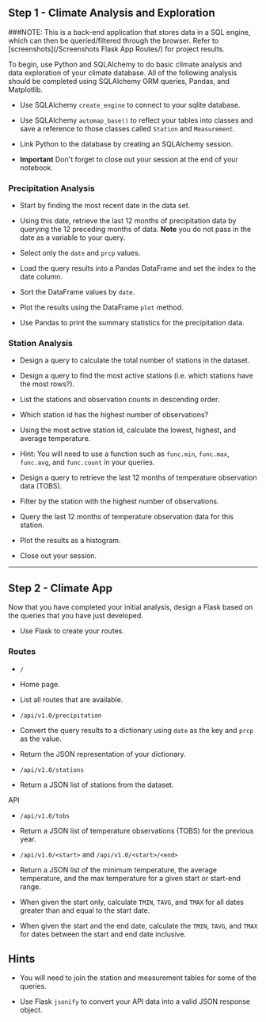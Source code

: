 ## Step 1 - Climate Analysis and Exploration

###NOTE: This is a back-end application that stores data in a SQL engine, which can then be queried/filtered through the browser. Refer to [screenshots](/Screenshots Flask App Routes/) for project results. 

To begin, use Python and SQLAlchemy to do basic climate analysis and data exploration of your climate database. All of the following analysis should be completed using SQLAlchemy ORM queries, Pandas, and Matplotlib.

* Use SQLAlchemy `create_engine` to connect to your sqlite database.

* Use SQLAlchemy `automap_base()` to reflect your tables into classes and save a reference to those classes called `Station` and `Measurement`.

* Link Python to the database by creating an SQLAlchemy session.

* **Important** Don't forget to close out your session at the end of your notebook.

### Precipitation Analysis

* Start by finding the most recent date in the data set.

* Using this date, retrieve the last 12 months of precipitation data by querying the 12 preceding months of data. **Note** you do not pass in the date as a variable to your query.

* Select only the `date` and `prcp` values.

* Load the query results into a Pandas DataFrame and set the index to the date column.

* Sort the DataFrame values by `date`.

* Plot the results using the DataFrame `plot` method.

* Use Pandas to print the summary statistics for the precipitation data.

### Station Analysis

* Design a query to calculate the total number of stations in the dataset.

* Design a query to find the most active stations (i.e. which stations have the most rows?).

* List the stations and observation counts in descending order.

* Which station id has the highest number of observations?

* Using the most active station id, calculate the lowest, highest, and average temperature.

* Hint: You will need to use a function such as `func.min`, `func.max`, `func.avg`, and `func.count` in your queries.

* Design a query to retrieve the last 12 months of temperature observation data (TOBS).

* Filter by the station with the highest number of observations.

* Query the last 12 months of temperature observation data for this station.

* Plot the results as a histogram.
  
* Close out your session.

- - -

## Step 2 - Climate App

Now that you have completed your initial analysis, design a Flask  based on the queries that you have just developed.

* Use Flask to create your routes.

### Routes

* `/`

* Home page.

* List all routes that are available.

* `/api/v1.0/precipitation`

* Convert the query results to a dictionary using `date` as the key and `prcp` as the value.

* Return the JSON representation of your dictionary.

* `/api/v1.0/stations`

 * Return a JSON list of stations from the dataset.
  
API
* `/api/v1.0/tobs`

* Return a JSON list of temperature observations (TOBS) for the previous year.

* `/api/v1.0/<start>` and `/api/v1.0/<start>/<end>`

* Return a JSON list of the minimum temperature, the average temperature, and the max temperature for a given start or start-end range.

* When given the start only, calculate `TMIN`, `TAVG`, and `TMAX` for all dates greater than and equal to the start date.

* When given the start and the end date, calculate the `TMIN`, `TAVG`, and `TMAX` for dates between the start and end date inclusive.

## Hints

* You will need to join the station and measurement tables for some of the queries.

* Use Flask `jsonify` to convert your API data into a valid JSON response object.
